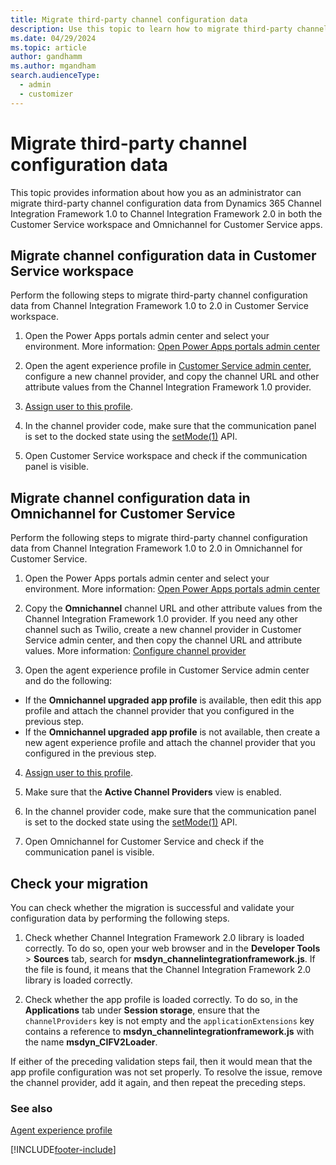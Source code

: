 ```yaml
---
title: Migrate third-party channel configuration data
description: Use this topic to learn how to migrate third-party channel configuration data from Dynamics 365 Channel Integration Framework 1.0 to Channel Integration Framework 2.0 in Customer Service workspace and Omnichannel for Customer Service.
ms.date: 04/29/2024
ms.topic: article
author: gandhamm
ms.author: mgandham
search.audienceType: 
  - admin
  - customizer
---
```


# Migrate third-party channel configuration data

This topic provides information about how you as an administrator can migrate third-party channel configuration data from Dynamics 365 Channel Integration Framework 1.0 to Channel Integration Framework 2.0 in both the Customer Service workspace and Omnichannel for Customer Service apps.

## Migrate channel configuration data in Customer Service workspace

Perform the following steps to migrate third-party channel configuration data from Channel Integration Framework 1.0 to 2.0 in Customer Service workspace.

1. Open the Power Apps portals admin center and select your environment. More information: [Open Power Apps portals admin center](/powerapps/maker/portals/admin/admin-overview#open-power-apps-portals-admin-center)

2. Open the agent experience profile in [Customer Service admin center](configure-channel-provider-app-profile-manager.md), configure a new channel provider, and copy the channel URL and other attribute values from the Channel Integration Framework 1.0 provider.

3. [Assign user to this profile](../../../customer-service/administer/create-agent-experience-profile.md#assign-users-templates-configure-productivity-pane-channels).

4. In the channel provider code, make sure that the communication panel is set to the docked state using the [setMode(1)](../../v1/develop/reference/microsoft-ciframework/setMode.md) API.

5. Open Customer Service workspace and check if the communication panel is visible.

## Migrate channel configuration data in Omnichannel for Customer Service

Perform the following steps to migrate third-party channel configuration data from Channel Integration Framework 1.0 to 2.0 in Omnichannel for Customer Service.

1. Open the Power Apps portals admin center and select your environment. More information: [Open Power Apps portals admin center](/powerapps/maker/portals/admin/admin-overview#open-power-apps-portals-admin-center)

2. Copy the **Omnichannel** channel URL and other attribute values from the Channel Integration Framework 1.0 provider. If you need any other channel such as Twilio, create a new channel provider in Customer Service admin center, and then copy the channel URL and attribute values. More information: [Configure channel provider](../../../customer-service/administer/create-agent-experience-profile.md#assign-users-templates-configure-productivity-pane-channels)

3. Open the agent experience profile in Customer Service admin center and do the following:
- If the **Omnichannel upgraded app profile** is available, then edit this app profile and attach the channel provider that you configured in the previous step.
- If the **Omnichannel upgraded app profile** is not available, then create a new agent experience profile and attach the channel provider that you configured in the previous step.

4. [Assign user to this profile](../../../customer-service/administer/create-agent-experience-profile.md#assign-users-templates-configure-productivity-pane-channels).
5. Make sure that the **Active Channel Providers** view is enabled.
6. In the channel provider code, make sure that the communication panel is set to the docked state using the [setMode(1)](../../v1/develop/reference/microsoft-ciframework/setMode.md) API.

7. Open Omnichannel for Customer Service and check if the communication panel is visible.

## Check your migration

You can check whether the migration is successful and validate your configuration data by performing the following steps.

1. Check whether Channel Integration Framework 2.0 library is loaded correctly.
    To do so, open your web browser and in the **Developer Tools** > **Sources** tab, search for **msdyn_channelintegrationframework.js**. If the file is found, it means that the Channel Integration Framework 2.0 library is loaded correctly.

2. Check whether the app profile is loaded correctly.
    To do so, in the **Applications** tab under **Session storage**, ensure that the `channelProviders` key is not empty and the `applicationExtensions` key contains a reference to **msdyn_channelintegrationframework.js** with the name **msdyn_CIFV2Loader**.

If either of the preceding validation steps fail, then it would mean that the app profile configuration was not set properly. To resolve the issue, remove the channel provider, add it again, and then repeat the preceding steps.

### See also

[Agent experience profile](../../../customer-service/administer/create-agent-experience-profile.md)  

[!INCLUDE[footer-include](../../../includes/footer-banner.md)]
